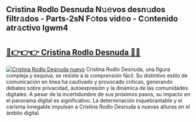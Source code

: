 ## Cristina Rodlo Desnuda N𝚞𝚎vos desn𝚞dos filtr𝚊dos - Parts-2sN F𝚘tos vid𝚎o - C𝚘ntenido atr𝚊ctivo Igwm4

# <h2><a href="http://mb0xyfq.tromn.icu/?c=Cristina+Rodlo+Desnuda">🔗👉👉👉 Cristina Rodlo Desnuda 🔗🔗</a></h2>

[![Cristina Rodlo Desnuda nuevo](https://i.imgur.com/pEAQMta.gif)](http://mb0xyfq.tromn.icu/?c=Cristina+Rodlo+Desnuda)
Cristina Rodlo Desnuda, una figura compleja y esquiva, se resiste a la comprensión fácil. Su distintivo estilo de comunicación en línea ha cautivado y provocado críticas, generando debates sobre privacidad, autoexpresión y la dinámica de las comunidades digitales. A pesar de la incertidumbre de sus próximos pasos, su impacto en el panorama digital es significativo. La determinación inquebrantable y el carisma innegable impulsan a Cristina Rodlo Desnuda a nuevas alturas en el ámbito digital.
